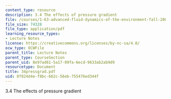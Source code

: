 ```yaml
---
content_type: resource
description: 3.4 The effects of pressure gradient
file: /courses/1-63-advanced-fluid-dynamics-of-the-environment-fall-2002/0f824d4ef8bc662c56eb755476ed344f_34pressgrad.pdf
file_size: 74328
file_type: application/pdf
learning_resource_types:
- Lecture Notes
license: https://creativecommons.org/licenses/by-nc-sa/4.0/
ocw_type: OCWFile
parent_title: Lecture Notes
parent_type: CourseSection
parent_uid: 8e97ad61-5a17-09fa-6ecd-9633ab2ab9d9
resourcetype: Document
title: 34pressgrad.pdf
uid: 0f824d4e-f8bc-662c-56eb-755476ed344f
---
```

3.4 The effects of pressure gradient